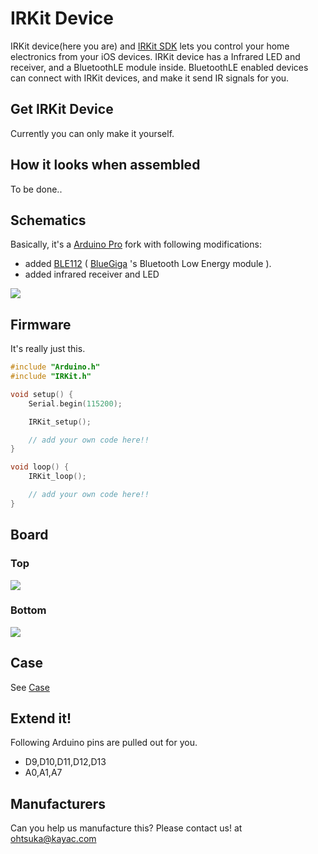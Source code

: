 IRKit Device
===

IRKit device(here you are) and [IRKit SDK](https://github.com/irkit/ios-sdk) lets you control your home electronics from your iOS devices.
IRKit device has a Infrared LED and receiver, and a BluetoothLE module inside.
BluetoothLE enabled devices can connect with IRKit devices, and make it send IR signals for you.

## Get IRKit Device

Currently you can only make it yourself.

## How it looks when assembled

To be done..

## Schematics

Basically, it's a [Arduino Pro](http://arduino.cc/en/Main/ArduinoBoardPro) fork with following modifications:

* added [BLE112](http://www.bluegiga.com/BLE112_Bluetooth_Smart_module) ( [BlueGiga](http://www.bluegiga.com/) 's Bluetooth Low Energy module ).
* added infrared receiver and LED

<img src="https://raw.github.com/irkit/device/master/hardware/schematic.png" />

## Firmware

It's really just this.

```c
#include "Arduino.h"
#include "IRKit.h"

void setup() {
    Serial.begin(115200);

    IRKit_setup();

    // add your own code here!!
}

void loop() {
    IRKit_loop();

    // add your own code here!!
}
```

## Board

### Top

<img src="https://raw.github.com/irkit/device/master/hardware/top.png" />

### Bottom

<img src="https://raw.github.com/irkit/device/master/hardware/bottom.png" />

## Case

See [Case](https://github.com/irkit/device/tree/master/case)

## Extend it!

Following Arduino pins are pulled out for you.

* D9,D10,D11,D12,D13
* A0,A1,A7

## Manufacturers

Can you help us manufacture this?
Please contact us! at ohtsuka@kayac.com
